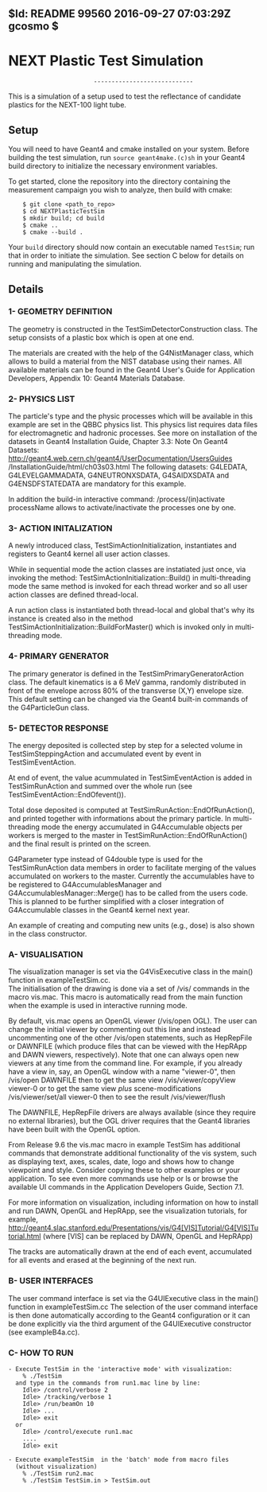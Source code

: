 $Id: README 99560 2016-09-27 07:03:29Z gcosmo $
-------------------------------------------------------------------

#                            NEXT Plastic Test Simulation
                            ----------------------------

This is a simulation of a setup used to test the reflectance of
candidate plastics for the NEXT-100 light tube. 
	
## Setup
You will need to have Geant4 and cmake installed on your system. Before building 
the test simulation, run ```source geant4make.(c)sh``` in your Geant4
build directory to initialize the necessary environment variables.

To get started, clone the repository into the directory containing the 
measurement campaign you wish to analyze, then build with cmake:

```
    $ git clone <path_to_repo>
    $ cd NEXTPlasticTestSim
    $ mkdir build; cd build
    $ cmake ..
    $ cmake --build .
```

Your ```build``` directory should now contain an executable named ```TestSim```;
run that in order to initiate the simulation. See section C below for details on
running and manipulating the simulation.

## Details

### 1- GEOMETRY DEFINITION
	
   The geometry is constructed in the TestSimDetectorConstruction class.
   The setup consists of a plastic box which is open at one end.
 
   The materials are created with the help of the G4NistManager class,
   which allows to build a material from the NIST database using their
   names. All available materials can be found in the Geant4 User's Guide
   for Application Developers, Appendix 10: Geant4 Materials Database.
		
### 2- PHYSICS LIST
 
   The particle's type and the physic processes which will be available
   in this example are set in the QBBC physics list. This physics list 
   requires data files for electromagnetic and hadronic processes.
   See more on installation of the datasets in Geant4 Installation Guide,
   Chapter 3.3: Note On Geant4 Datasets:
   http://geant4.web.cern.ch/geant4/UserDocumentation/UsersGuides
                                           /InstallationGuide/html/ch03s03.html
   The following datasets: G4LEDATA, G4LEVELGAMMADATA, G4NEUTRONXSDATA,
   G4SAIDXSDATA and G4ENSDFSTATEDATA are mandatory for this example.

   In addition the build-in interactive command:
               /process/(in)activate processName
   allows to activate/inactivate the processes one by one.
   
### 3- ACTION INITALIZATION

   A newly introduced class, TestSimActionInitialization, instantiates and registers 
   to Geant4 kernel all user action classes.

   While in sequential mode the action classes are instatiated just once,
   via invoking the method:
      TestSimActionInitialization::Build() 
   in multi-threading mode the same method is invoked for each thread worker
   and so all user action classes are defined thread-local.

   A run action class is instantiated both thread-local 
   and global that's why its instance is created also in the method
      TestSimActionInitialization::BuildForMaster() 
   which is invoked only in multi-threading mode.
  	 
### 4- PRIMARY GENERATOR
  
   The primary generator is defined in the TestSimPrimaryGeneratorAction class.
   The default kinematics is a 6 MeV gamma, randomly distributed in front
   of the envelope across 80% of the transverse (X,Y) envelope size. 
   This default setting can be changed via the Geant4 built-in commands 
   of the G4ParticleGun class.
     
### 5- DETECTOR RESPONSE

   The energy deposited is collected step by step for a selected volume
   in TestSimSteppingAction and accumulated event by event in TestSimEventAction.

   At end of event, the value acummulated in TestSimEventAction is added in 
   TestSimRunAction and summed over the whole run (see 
   TestSimEventAction::EndOfevent()).

   Total dose deposited is computed at TestSimRunAction::EndOfRunAction(), 
   and printed together with informations about the primary particle.
   In multi-threading mode the energy accumulated in G4Accumulable objects per
   workers is merged to the master in TestSimRunAction::EndOfRunAction() and the final
   result is printed on the screen.
   
   G4Parameter<G4double> type instead of G4double type is used for the TestSimRunAction
   data members in order to facilitate merging of the values accumulated on workers 
   to the master.  Currently the accumulables have to be registered to G4AccumulablesManager
   and G4AccumulablesManager::Merge() has to be called from the users code. This is planned
   to be further simplified with a closer integration of G4Accumulable classes in
   the Geant4 kernel next year.

   An example of creating and computing new units (e.g., dose) is also shown 
   in the class constructor. 


### A- VISUALISATION

   The visualization manager is set via the G4VisExecutive class
   in the main() function in exampleTestSim.cc.    
   The initialisation of the drawing is done via a set of /vis/ commands
   in the macro vis.mac. This macro is automatically read from
   the main function when the example is used in interactive running mode.

   By default, vis.mac opens an OpenGL viewer (/vis/open OGL).
   The user can change the initial viewer by commenting out this line
   and instead uncommenting one of the other /vis/open statements, such as
   HepRepFile or DAWNFILE (which produce files that can be viewed with the
   HepRApp and DAWN viewers, respectively).  Note that one can always
   open new viewers at any time from the command line.  For example, if
   you already have a view in, say, an OpenGL window with a name
   "viewer-0", then
      /vis/open DAWNFILE
   then to get the same view
      /vis/viewer/copyView viewer-0
   or to get the same view *plus* scene-modifications
      /vis/viewer/set/all viewer-0
   then to see the result
      /vis/viewer/flush

   The DAWNFILE, HepRepFile drivers are always available
   (since they require no external libraries), but the OGL driver requires
   that the Geant4 libraries have been built with the OpenGL option.

   From Release 9.6 the vis.mac macro in example TestSim has additional commands
   that demonstrate additional functionality of the vis system, such as
   displaying text, axes, scales, date, logo and shows how to change
   viewpoint and style.  Consider copying these to other examples or
   your application.  To see even more commands use help or
   ls or browse the available UI commands in the Application
   Developers Guide, Section 7.1.

   For more information on visualization, including information on how to
   install and run DAWN, OpenGL and HepRApp, see the visualization tutorials,
   for example,
   http://geant4.slac.stanford.edu/Presentations/vis/G4[VIS]Tutorial/G4[VIS]Tutorial.html
   (where [VIS] can be replaced by DAWN, OpenGL and HepRApp)

   The tracks are automatically drawn at the end of each event, accumulated
   for all events and erased at the beginning of the next run.

### B- USER INTERFACES
 
   The user command interface is set via the G4UIExecutive class
   in the main() function in exampleTestSim.cc 
   The selection of the user command interface is then done automatically 
   according to the Geant4 configuration or it can be done explicitly via 
   the third argument of the G4UIExecutive constructor (see exampleB4a.cc). 
 
### C- HOW TO RUN

    - Execute TestSim in the 'interactive mode' with visualization:
        % ./TestSim
      and type in the commands from run1.mac line by line:  
        Idle> /control/verbose 2
        Idle> /tracking/verbose 1
        Idle> /run/beamOn 10 
        Idle> ...
        Idle> exit
      or
        Idle> /control/execute run1.mac
        ....
        Idle> exit

    - Execute exampleTestSim  in the 'batch' mode from macro files 
      (without visualization)
        % ./TestSim run2.mac
        % ./TestSim TestSim.in > TestSim.out

	
